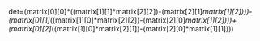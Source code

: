 det=(matrix[0][0]*((matrix[1][1]*matrix[2][2])-(matrix[2][1]*matrix[1][2])))-(matrix[0][1]*((matrix[1][0]*matrix[2][2])-(matrix[2][0]*matrix[1][2])))+(matrix[0][2]*((matrix[1][0]*matrix[2][1])-(matrix[2][0]*matrix[1][1])))
